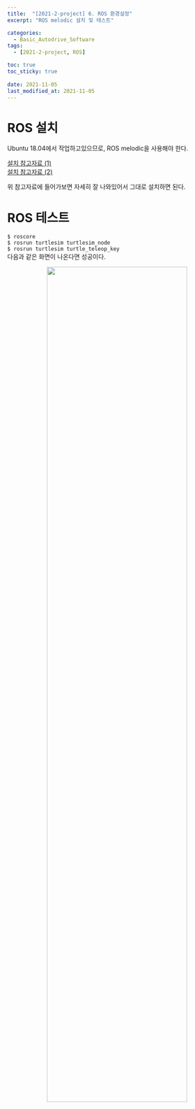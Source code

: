```yaml
---
title:  "[2021-2-project] 6. ROS 환경설정"
excerpt: "ROS melodic 설치 및 테스트"

categories:
  - Basic_Autodrive_Software
tags:
  - [2021-2-project, ROS]

toc: true
toc_sticky: true
 
date: 2021-11-05
last_modified_at: 2021-11-05
---
```

# ROS 설치  
Ubuntu 18.04에서 작업하고있으므로, ROS melodic을 사용해야 한다.  

[설치 참고자료 (1)](http://wiki.ros.org/melodic/Installation/Ubuntu)  
[설치 참고자료 (2)](https://whiteknight3672.tistory.com/248)  
  
위 참고자료에 들어가보면 자세히 잘 나와있어서 그대로 설치하면 된다.  

# ROS 테스트  
`$ roscore`  
`$ rosrun turtlesim turtlesim_node`  
`$ rosrun turtlesim turtle_teleop_key`  
다음과 같은 화면이 나온다면 성공이다.  
<p align="center"><img src="https://user-images.githubusercontent.com/77342519/147628848-422ec380-3b3e-4567-838a-150a0af7d67b.png" width="80%" height="70%"></p>  
